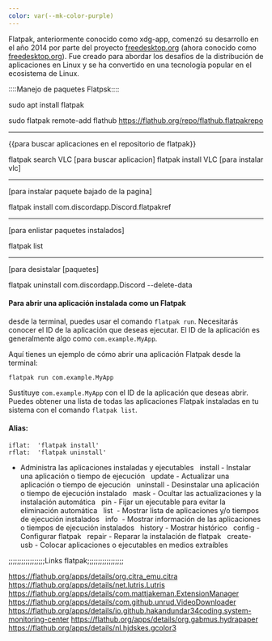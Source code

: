 ```yaml
---
color: var(--mk-color-purple)
---
```

Flatpak, anteriormente conocido como xdg-app, comenzó su desarrollo en el año 2014 por parte del proyecto [freedesktop.org](https://freedesktop.org) (ahora conocido como [freedesktop.org](https://freedesktop.org)). Fue creado para abordar los desafíos de la distribución de aplicaciones en Linux y se ha convertido en una tecnología popular en el ecosistema de Linux.

::::Manejo de paquetes Flatpsk::::

sudo apt install flatpak

sudo flatpak remote-add flathub https://flathub.org/repo/flathub.flatpakrepo

---------------------
{{para buscar aplicaciones en el repositorio de flatpak}}

flatpak search VLC   [para buscar aplicacion]
flatpak install VLC   [para instalar vlc]

---------------------
[para instalar paquete bajado de la pagina]

flatpak install com.discordapp.Discord.flatpakref    

-----
[para enlistar paquetes instalados]

flatpak list

-----
[para desistalar [paquetes]

flatpak uninstall com.discordapp.Discord --delete-data

#### Para abrir una aplicación instalada como un Flatpak 
desde la terminal, puedes usar el comando `flatpak run`. Necesitarás conocer el ID de la aplicación que deseas ejecutar. El ID de la aplicación es generalmente algo como `com.example.MyApp`.

Aquí tienes un ejemplo de cómo abrir una aplicación Flatpak desde la terminal:

```
flatpak run com.example.MyApp
```

Sustituye `com.example.MyApp` con el ID de la aplicación que deseas abrir. Puedes obtener una lista de todas las aplicaciones Flatpak instaladas en tu sistema con el comando `flatpak list`.


#### Alias:

	iflat:  'flatpak install'
	rflat:  'flatpak uninstall'


- Administra las aplicaciones instaladas y ejecutables
     install - Instalar una aplicación o tiempo de ejecución
     update - Actualizar una aplicación o tiempo de ejecución
     uninstall - Desinstalar una aplicación o tiempo de ejecución instalado
     mask - Ocultar las actualizaciones y la instalación automática
     pin - Fijar un ejecutable para evitar la eliminación automática
     list  - Mostrar lista de aplicaciones y/o tiempos de ejecución instalados
     info  - Mostrar información de las aplicaciones o tiempos de ejecución instalados
     history - Mostrar histórico
     config - Configurar flatpak
     repair - Reparar la instalación de flatpak
     create-usb - Colocar aplicaciones o ejecutables en medios extraíbles

;;;;;;;;;;;;;;;;;Links flatpak;;;;;;;;;;;;;;;;;

https://flathub.org/apps/details/org.citra_emu.citra
https://flathub.org/apps/details/net.lutris.Lutris
https://flathub.org/apps/details/com.mattjakeman.ExtensionManager
https://flathub.org/apps/details/com.github.unrud.VideoDownloader
https://flathub.org/apps/details/io.github.hakandundar34coding.system-monitoring-center
https://flathub.org/apps/details/org.gabmus.hydrapaper
https://flathub.org/apps/details/nl.hjdskes.gcolor3